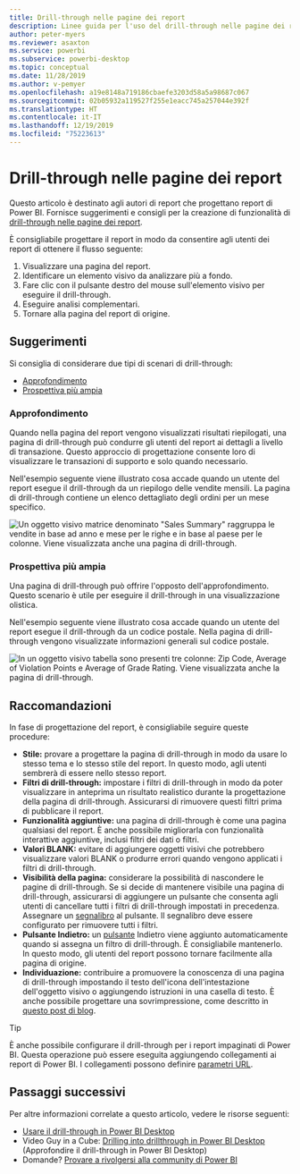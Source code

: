 ```yaml
---
title: Drill-through nelle pagine dei report
description: Linee guida per l'uso del drill-through nelle pagine dei report.
author: peter-myers
ms.reviewer: asaxton
ms.service: powerbi
ms.subservice: powerbi-desktop
ms.topic: conceptual
ms.date: 11/28/2019
ms.author: v-pemyer
ms.openlocfilehash: a19e8148a719186cbaefe3203d58a5a98687c067
ms.sourcegitcommit: 02b05932a119527f255e1eacc745a257044e392f
ms.translationtype: HT
ms.contentlocale: it-IT
ms.lasthandoff: 12/19/2019
ms.locfileid: "75223613"
---
```

# <a name="report-page-drillthrough"></a>Drill-through nelle pagine dei report

Questo articolo è destinato agli autori di report che progettano report di Power BI. Fornisce suggerimenti e consigli per la creazione di funzionalità di [drill-through nelle pagine dei report](../desktop-drillthrough.md).

È consigliabile progettare il report in modo da consentire agli utenti dei report di ottenere il flusso seguente:

1. Visualizzare una pagina del report.
2. Identificare un elemento visivo da analizzare più a fondo.
3. Fare clic con il pulsante destro del mouse sull'elemento visivo per eseguire il drill-through.
4. Eseguire analisi complementari.
5. Tornare alla pagina del report di origine.

## <a name="suggestions"></a>Suggerimenti

Si consiglia di considerare due tipi di scenari di drill-through:

- [Approfondimento](#additional-depth)
- [Prospettiva più ampia](#broader-perspective)

### <a name="additional-depth"></a>Approfondimento

Quando nella pagina del report vengono visualizzati risultati riepilogati, una pagina di drill-through può condurre gli utenti del report ai dettagli a livello di transazione. Questo approccio di progettazione consente loro di visualizzare le transazioni di supporto e solo quando necessario.

Nell'esempio seguente viene illustrato cosa accade quando un utente del report esegue il drill-through da un riepilogo delle vendite mensili. La pagina di drill-through contiene un elenco dettagliato degli ordini per un mese specifico.

![Un oggetto visivo matrice denominato "Sales Summary" raggruppa le vendite in base ad anno e mese per le righe e in base al paese per le colonne. Viene visualizzata anche una pagina di drill-through.](media/report-drillthrough/suggestion-drillthrough-add-depth.png)

### <a name="broader-perspective"></a>Prospettiva più ampia

Una pagina di drill-through può offrire l'opposto dell'approfondimento. Questo scenario è utile per eseguire il drill-through in una visualizzazione olistica.

Nell'esempio seguente viene illustrato cosa accade quando un utente del report esegue il drill-through da un codice postale. Nella pagina di drill-through vengono visualizzate informazioni generali sul codice postale.

![In un oggetto visivo tabella sono presenti tre colonne: Zip Code, Average of Violation Points e Average of Grade Rating. Viene visualizzata anche la pagina di drill-through.](media/report-drillthrough/suggestion-drillthrough-broader-perspective.png)

## <a name="recommendations"></a>Raccomandazioni

In fase di progettazione del report, è consigliabile seguire queste procedure:

- **Stile:** provare a progettare la pagina di drill-through in modo da usare lo stesso tema e lo stesso stile del report. In questo modo, agli utenti sembrerà di essere nello stesso report.
- **Filtri di drill-through:** impostare i filtri di drill-through in modo da poter visualizzare in anteprima un risultato realistico durante la progettazione della pagina di drill-through. Assicurarsi di rimuovere questi filtri prima di pubblicare il report.
- **Funzionalità aggiuntive:** una pagina di drill-through è come una pagina qualsiasi del report. È anche possibile migliorarla con funzionalità interattive aggiuntive, inclusi filtri dei dati o filtri.
- **Valori BLANK:** evitare di aggiungere oggetti visivi che potrebbero visualizzare valori BLANK o produrre errori quando vengono applicati i filtri di drill-through.
- **Visibilità della pagina:** considerare la possibilità di nascondere le pagine di drill-through. Se si decide di mantenere visibile una pagina di drill-through, assicurarsi di aggiungere un pulsante che consenta agli utenti di cancellare tutti i filtri di drill-through impostati in precedenza. Assegnare un [segnalibro](../desktop-bookmarks.md) al pulsante. Il segnalibro deve essere configurato per rimuovere tutti i filtri.
- **Pulsante Indietro:** un [pulsante](../desktop-buttons.md) Indietro viene aggiunto automaticamente quando si assegna un filtro di drill-through. È consigliabile mantenerlo. In questo modo, gli utenti del report possono tornare facilmente alla pagina di origine.
- **Individuazione:** contribuire a promuovere la conoscenza di una pagina di drill-through impostando il testo dell'icona dell'intestazione dell'oggetto visivo o aggiungendo istruzioni in una casella di testo. È anche possibile progettare una sovrimpressione, come descritto in [questo post di blog](https://alluringbi.com/2019/10/23/overlays-for-true-self-serve-reporting/).

> [!TIP]
> È anche possibile configurare il drill-through per i report impaginati di Power BI. Questa operazione può essere eseguita aggiungendo collegamenti ai report di Power BI. I collegamenti possono definire [parametri URL](https://powerbi.microsoft.com/blog/url-parameters-for-paginated-reports-are-now-available/).

## <a name="next-steps"></a>Passaggi successivi

Per altre informazioni correlate a questo articolo, vedere le risorse seguenti:

- [Usare il drill-through in Power BI Desktop](../desktop-drillthrough.md)
- Video Guy in a Cube: [Drilling into drillthrough in Power BI Desktop](https://www.youtube.com/watch?v=2x9lLHDbtDk) (Approfondire il drill-through in Power BI Desktop)
- Domande? [Provare a rivolgersi alla community di Power BI](https://community.powerbi.com/)
